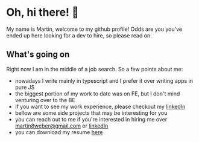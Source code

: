 # Oh, hi there! 👋
  
My name is Martin, welcome to my github profile!
Odds are you you've ended up here looking for a dev to hire, so please read on.

## What's going on
 
Right now I am in the middle of a job search. So a few points about me: 
    
- nowadays I write mainly in typescript and I prefer it over writing apps in pure JS 
- the biggest portion of my work to date was on FE, but I don't mind venturing over to the BE 
- if you want to see my work experience, please checkout my [linkedIn](https://www.linkedin.com/in/martin8weber/)
- bellow are some side projects that may be interesting for you
- you can reach out to me if you're interested in hiring me over [martin8weber@gmail.com](mailto:martin8weber@gmail.com) or [linkedIn](https://www.linkedin.com/in/martin8weber/)
- you can download my resume [here](https://rxresu.me/ded4lebed4/martin-weber)

